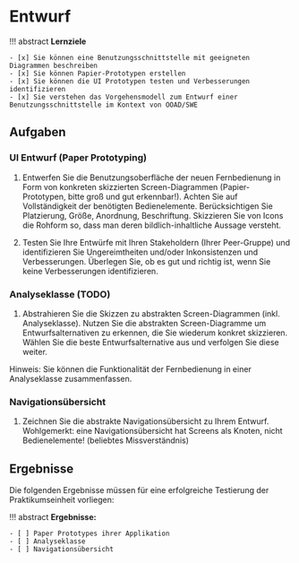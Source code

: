 # Entwurf


!!! abstract 
    **Lernziele**

    - [x] Sie können eine Benutzungsschnittstelle mit geeigneten Diagrammen beschreiben
    - [x] Sie können Papier-Prototypen erstellen
    - [x] Sie können die UI Prototypen testen und Verbesserungen identifizieren
    - [x] Sie verstehen das Vorgehensmodell zum Entwurf einer Benutzungsschnittstelle im Kontext von OOAD/SWE

## Aufgaben

### UI Entwurf (Paper Prototyping)
1. Entwerfen Sie die Benutzungsoberfläche der neuen Fernbedienung in Form von konkreten skizzierten Screen-Diagrammen (Papier-Prototypen, bitte groß und gut erkennbar!). Achten Sie auf Vollständigkeit der benötigten Bedienelemente. Berücksichtigen Sie Platzierung, Größe, Anordnung, Beschriftung. Skizzieren Sie von Icons die Rohform so, dass man deren bildlich-inhaltliche Aussage versteht.

2. Testen Sie Ihre Entwürfe mit Ihren Stakeholdern (Ihrer Peer-Gruppe) und identifizieren Sie Ungereimtheiten und/oder Inkonsistenzen und Verbesserungen. Überlegen Sie, ob es gut und richtig ist, wenn Sie keine Verbesserungen identifizieren.


### Analyseklasse (TODO)
1. Abstrahieren Sie die Skizzen zu abstrakten Screen-Diagrammen (inkl. Analyseklasse). Nutzen Sie die abstrakten Screen-Diagramme um Entwurfsalternativen zu erkennen, die Sie wiederum konkret skizzieren. Wählen Sie die beste Entwurfsalternative aus und verfolgen Sie diese weiter.


Hinweis: Sie können die Funktionalität der Fernbedienung in einer Analyseklasse zusammenfassen.

### Navigationsübersicht
1. Zeichnen Sie die abstrakte Navigationsübersicht zu Ihrem Entwurf. Wohlgemerkt: eine Navigationsübersicht hat Screens als Knoten, nicht Bedienelemente! (beliebtes Missverständnis)

## Ergebnisse

Die folgenden Ergebnisse müssen für eine erfolgreiche Testierung der Praktikumseinheit vorliegen:

!!! abstract
    __Ergebnisse:__

    - [ ] Paper Prototypes ihrer Applikation
    - [ ] Analyseklasse
    - [ ] Navigationsübersicht